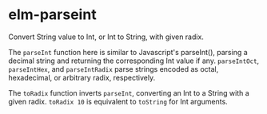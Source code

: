 # elm-parseint
Convert String value to Int, or Int to String, with given radix.

The `parseInt` function here is similar to Javascript's parseInt(), parsing a
decimal string and returning the corresponding Int value if any. `parseIntOct`,
`parseIntHex`, and `parseIntRadix` parse strings encoded as octal, hexadecimal,
or arbitrary radix, respectively.

The `toRadix` function inverts `parseInt`, converting an Int to a String with a
given radix. `toRadix 10` is equivalent to `toString` for Int arguments.
